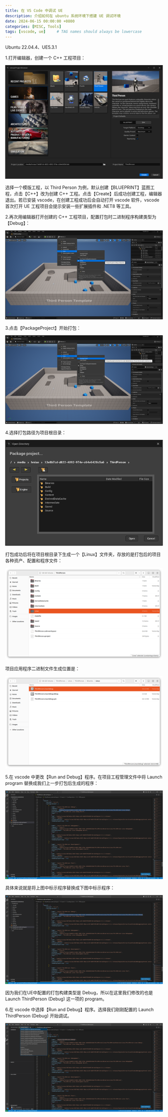 ```yaml
---
title: 在 VS Code 中调试 UE
description: 介绍如何在 ubuntu 系统环境下搭建 UE 调试环境
date: 2024-06-15 00:00:00 +0800
categories: [MISC, Tools]
tags: [vscode, ue]     # TAG names should always be lowercase
---
```


Ubuntu 22.04.4、UE5.3.1

1.打开编辑器，创建一个 C++ 工程项目：

![Create Project](/assets/img/post/DebugUEInVSCode-1-CreateProject.png)

选择一个模版工程，以 Third Person 为例，默认创建【BLUEPRINT】蓝图工程，点击【C++】改为创建 C++ 工程。点击【Create】后成功创建工程，编辑器退出。若已安装 vscode，在创建工程成功后会自动打开 vscode 软件，vscode 首次打开 UE 工程项目会提示安装一些扩展插件和 .NET8 等工具。

2.再次用编辑器打开创建的 C++ 工程项目，配置打包时二进制程序构建类型为【Debug】：

![Binary Configuration](/assets/img/post/DebugUEInVSCode-2-BinaryConfiguration.png)

3.点击【PackageProject】开始打包：

![Package Project](/assets/img/post/DebugUEInVSCode-3-PackageProject.png)

4.选择打包路径为项目根目录：

![Set Package Path](/assets/img/post/DebugUEInVSCode-4-SetPackagePath.png)

打包成功后将在项目根目录下生成一个【Linux】文件夹，存放的是打包后的项目各种资产、配置和程序文件：

![Package Path](/assets/img/post/DebugUEInVSCode-5-PackagePath.png)

项目应用程序二进制文件生成位置是：

![Binary Path](/assets/img/post/DebugUEInVSCode-6-BinaryPath.png)

5.在 vscode 中更改【Run and Debug】程序。在项目工程管理文件中将 Launch program 替换成我们上一步打包后生成的程序：

![Before Set Launch](/assets/img/post/DebugUEInVSCode-7-BeforeSetLaunch.png)

具体来说就是将上图中标示程序替换成下图中标示程序：

![After Set Launch](/assets/img/post/DebugUEInVSCode-8-AfterSetLaunch.png)

因为我们在UE中配置的打包构建类型是 Debug，所以在这里我们修改的也是 Launch ThirdPerson (Debug) 这一项的 program。

6.在 vscode 中选择【Run and Debug】程序。选择我们刚刚配置的 Launch ThirdPerson (Debug) 开始调试。

![Select Launch Program](/assets/img/post/DebugUEInVSCode-9-SelectLaunchProgram.png)